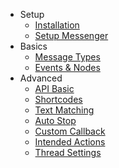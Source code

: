 - Setup
	- [Installation](/docs/standalone/installation)
	- [Setup Messenger](/docs/standalone/setup-messenger)
- Basics
	- [Message Types](/docs/standalone/message-types)
	- [Events & Nodes](/docs/standalone/events)
- Advanced
	- [API Basic](/docs/standalone/api)
	- [Shortcodes](/docs/standalone/shortcodes)
	- [Text Matching](/docs/standalone/text-matching)
	- [Auto Stop](/docs/standalone/auto-stop)
	- [Custom Callback](/docs/standalone/custom-callback)
	- [Intended Actions](/docs/standalone/intended-actions)
	- [Thread Settings](/docs/standalone/thread-settings)